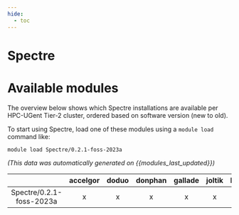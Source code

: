 ```yaml
---
hide:
  - toc
---
```


Spectre
=======

# Available modules


The overview below shows which Spectre installations are available per HPC-UGent Tier-2 cluster, ordered based on software version (new to old).

To start using Spectre, load one of these modules using a `module load` command like:

```shell
module load Spectre/0.2.1-foss-2023a
```

*(This data was automatically generated on {{modules_last_updated}})*

| |accelgor|doduo|donphan|gallade|joltik|litleo|shinx|
| :---: | :---: | :---: | :---: | :---: | :---: | :---: | :---: |
|Spectre/0.2.1-foss-2023a|x|x|x|x|x|x|x|
